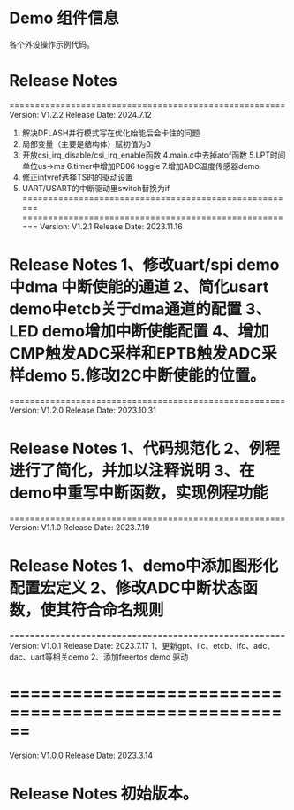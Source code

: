 # Demo 组件信息
各个外设操作示例代码。


# Release Notes

======================================================
Version: V1.2.2
Release Date: 2024.7.12

1. 解决DFLASH并行模式写在优化始能后会卡住的问题
2. 局部变量（主要是结构体）赋初值为0
3. 开放csi_irq_disable/csi_irq_enable函数
4.main.c中去掉atof函数
5.LPT时间单位us->ms
6.timer中增加PB06 toggle
7.增加ADC温度传感器demo
8. 修正intvref选择TS时的驱动设置
9. UART/USART的中断驱动里switch替换为if
======================================================
======================================================
Version: V1.2.1
Release Date: 2023.11.16

Release Notes
1、修改uart/spi demo中dma 中断使能的通道
2、简化usart demo中etcb关于dma通道的配置
3、LED demo增加中断使能配置
4、增加CMP触发ADC采样和EPTB触发ADC采样demo
5.修改I2C中断使能的位置。
======================================================
======================================================
Version: V1.2.0
Release Date: 2023.10.31

Release Notes
1、代码规范化
2、例程进行了简化，并加以注释说明
3、在demo中重写中断函数，实现例程功能
======================================================
======================================================
Version: V1.1.0
Release Date: 2023.7.19

Release Notes
1、demo中添加图形化配置宏定义
2、修改ADC中断状态函数，使其符合命名规则
======================================================
======================================================
Version: V1.0.1
Release Date: 2023.7.17
1、更新gpt、iic、etcb、ifc、adc、dac、uart等相关demo
2、添加freertos demo 驱动

======================================================
======================================================
Version: V1.0.0
Release Date: 2023.3.14

Release Notes
初始版本。
======================================================